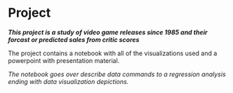 # Project

***This project is a study of video game releases since 1985 and their forcast or predicted sales from critic scores***

The project contains a notebook with all of the visualizations used and a powerpoint with presentation material.

*The notebook goes over describe data commands to a regression analysis ending with data visualization depictions.*
